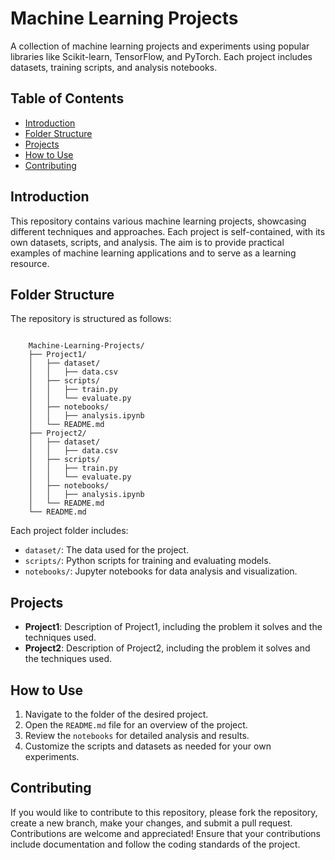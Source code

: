 # Machine Learning Projects

A collection of machine learning projects and experiments using popular libraries like Scikit-learn, TensorFlow, and PyTorch. Each project includes datasets, training scripts, and analysis notebooks.

## Table of Contents

- [Introduction](#introduction)
- [Folder Structure](#folder-structure)
- [Projects](#projects)
- [How to Use](#how-to-use)
- [Contributing](#contributing)

## Introduction

This repository contains various machine learning projects, showcasing different techniques and approaches. Each project is self-contained, with its own datasets, scripts, and analysis. The aim is to provide practical examples of machine learning applications and to serve as a learning resource.

## Folder Structure

The repository is structured as follows:

```

    Machine-Learning-Projects/
    ├── Project1/
    │   ├── dataset/
    │   │   ├── data.csv
    │   ├── scripts/
    │   │   ├── train.py
    │   │   └── evaluate.py
    │   ├── notebooks/
    │   │   ├── analysis.ipynb
    │   └── README.md
    ├── Project2/
    │   ├── dataset/
    │   │   ├── data.csv
    │   ├── scripts/
    │   │   ├── train.py
    │   │   └── evaluate.py
    │   ├── notebooks/
    │   │   ├── analysis.ipynb
    │   └── README.md
    └── README.md

```

Each project folder includes:
- `dataset/`: The data used for the project.
- `scripts/`: Python scripts for training and evaluating models.
- `notebooks/`: Jupyter notebooks for data analysis and visualization.

## Projects

- **Project1**: Description of Project1, including the problem it solves and the techniques used.
- **Project2**: Description of Project2, including the problem it solves and the techniques used.

## How to Use

1. Navigate to the folder of the desired project.
2. Open the `README.md` file for an overview of the project.
3. Review the `notebooks` for detailed analysis and results.
4. Customize the scripts and datasets as needed for your own experiments.

## Contributing

If you would like to contribute to this repository, please fork the repository, create a new branch, make your changes, and submit a pull request. Contributions are welcome and appreciated! Ensure that your contributions include documentation and follow the coding standards of the project.
